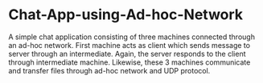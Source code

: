 # Chat-App-using-Ad-hoc-Network

A simple chat application consisting of three machines connected through an ad-hoc network. First machine acts as client which sends message to server through an intermediate. Again, the server responds to the client through intermediate machine. Likewise, these 3 machines communicate and transfer files through ad-hoc network and UDP protocol.
